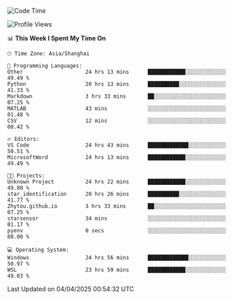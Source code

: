 <!--START_SECTION:waka-->
![Code Time](http://img.shields.io/badge/Code%20Time-2%2C546%20hrs%2012%20mins-blue)

![Profile Views](http://img.shields.io/badge/Profile%20Views-1-blue)

📊 **This Week I Spent My Time On** 

```text
🕑︎ Time Zone: Asia/Shanghai

💬 Programming Languages: 
Other                    24 hrs 13 mins      ████████████░░░░░░░░░░░░░   49.49 % 
Python                   20 hrs 13 mins      ██████████░░░░░░░░░░░░░░░   41.33 % 
Markdown                 3 hrs 33 mins       ██░░░░░░░░░░░░░░░░░░░░░░░   07.25 % 
MATLAB                   43 mins             ░░░░░░░░░░░░░░░░░░░░░░░░░   01.48 % 
CSV                      12 mins             ░░░░░░░░░░░░░░░░░░░░░░░░░   00.42 % 

🔥 Editors: 
VS Code                  24 hrs 43 mins      █████████████░░░░░░░░░░░░   50.51 % 
MicrosoftWord            24 hrs 13 mins      ████████████░░░░░░░░░░░░░   49.49 % 

🐱‍💻 Projects: 
Unknown Project          24 hrs 22 mins      ████████████░░░░░░░░░░░░░   49.80 % 
star_identification      20 hrs 26 mins      ██████████░░░░░░░░░░░░░░░   41.77 % 
Zhytou.github.io         3 hrs 33 mins       ██░░░░░░░░░░░░░░░░░░░░░░░   07.25 % 
starsensor               34 mins             ░░░░░░░░░░░░░░░░░░░░░░░░░   01.17 % 
pyenv                    0 secs              ░░░░░░░░░░░░░░░░░░░░░░░░░   00.00 % 

💻 Operating System: 
Windows                  24 hrs 56 mins      █████████████░░░░░░░░░░░░   50.97 % 
WSL                      23 hrs 59 mins      ████████████░░░░░░░░░░░░░   49.03 % 
```


 Last Updated on 04/04/2025 00:54:32 UTC
<!--END_SECTION:waka-->